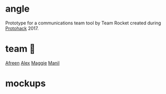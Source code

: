 # angle
Prototype for a communications team tool by Team Rocket created during [Protohack](https://protohack.com/) 2017.

# team 💛
[Afreen](https://twitter.com/afreenJ12)
[Alex](https://twitter.com/FullDeepBreaths)
[Maggie](https://twitter.com/peppud)
[Manil](https://twitter.com/keywordnew)

# mockups
